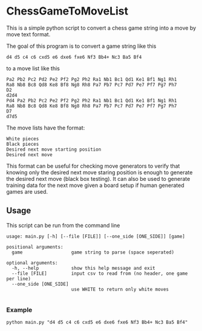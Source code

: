 # ChessGameToMoveList
This is a simple python script to convert a chess game string into a move by move text format.

The goal of this program is to convert a game string like this


```d4 d5 c4 c6 cxd5 e6 dxe6 fxe6 Nf3 Bb4+ Nc3 Ba5 Bf4```

to a move list like this

```
Pa2 Pb2 Pc2 Pd2 Pe2 Pf2 Pg2 Ph2 Ra1 Nb1 Bc1 Qd1 Ke1 Bf1 Ng1 Rh1
Ra8 Nb8 Bc8 Qd8 Ke8 Bf8 Ng8 Rh8 Pa7 Pb7 Pc7 Pd7 Pe7 Pf7 Pg7 Ph7
D2
d2d4
Pd4 Pa2 Pb2 Pc2 Pe2 Pf2 Pg2 Ph2 Ra1 Nb1 Bc1 Qd1 Ke1 Bf1 Ng1 Rh1
Ra8 Nb8 Bc8 Qd8 Ke8 Bf8 Ng8 Rh8 Pa7 Pb7 Pc7 Pd7 Pe7 Pf7 Pg7 Ph7
D7
d7d5
```

The move lists have the format:

```
White pieces
Black pieces
Desired next move starting position
Desired next move
```

This format can be useful for checking move generators to verify that knowing only the desired next move staring position is enough to generate the desired next move (black box testing). It can also be used to generate training data for the next move given a board setup if human generated games are used.

## Usage
This script can be run from the command line


```
usage: main.py [-h] [--file [FILE]] [--one_side [ONE_SIDE]] [game]

positional arguments:
  game                  game string to parse (space seperated)

optional arguments:
  -h, --help            show this help message and exit
  --file [FILE]         input csv to read from (no header, one game per line)
  --one_side [ONE_SIDE]
                        use WHITE to return only white moves
                        
 ```
 
 ### Example
 `python main.py "d4 d5 c4 c6 cxd5 e6 dxe6 fxe6 Nf3 Bb4+ Nc3 Ba5 Bf4"`
